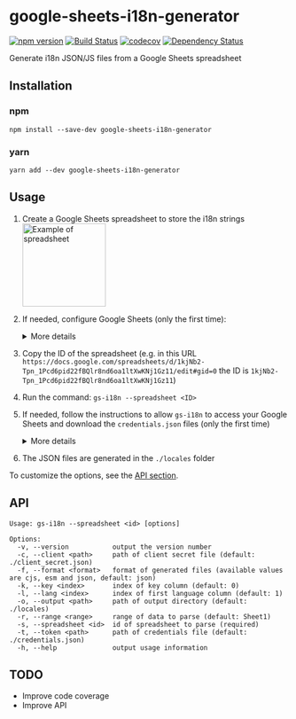 # google-sheets-i18n-generator

[![npm version](https://badge.fury.io/js/google-sheets-i18n-generator.svg)](https://badge.fury.io/js/google-sheets-i18n-generator)
[![Build Status](https://travis-ci.com/VictorCazanave/google-sheets-i18n-generator.svg?branch=master)](https://travis-ci.com/VictorCazanave/google-sheets-i18n-generator)
[![codecov](https://codecov.io/gh/VictorCazanave/google-sheets-i18n-generator/branch/master/graph/badge.svg)](https://codecov.io/gh/VictorCazanave/google-sheets-i18n-generator)
[![Dependency Status](https://david-dm.org/VictorCazanave/google-sheets-i18n-generator.svg)](https://david-dm.org/VictorCazanave/google-sheets-i18n-generator)

Generate i18n JSON/JS files from a Google Sheets spreadsheet

## Installation

### npm

`npm install --save-dev google-sheets-i18n-generator`

### yarn

`yarn add --dev google-sheets-i18n-generator`

## Usage

1. Create a Google Sheets spreadsheet to store the i18n strings
   <img src="https://raw.githubusercontent.com/VictorCazanave/google-sheets-i18n-generator/master/doc/spreadsheet.png" alt="Example of spreadsheet" height="150">

2. If needed, configure Google Sheets (only the first time):
   <details>
     <summary>More details</summary>

     2.1. Enable the Google Sheets API for your project following [this documentation](https://support.google.com/googleapi/answer/6158841)
     
     <img src="https://raw.githubusercontent.com/VictorCazanave/google-sheets-i18n-generator/master/doc/google-sheets-api.png" alt="Menu to Google Sheets API" height="150">

     <img src="https://raw.githubusercontent.com/VictorCazanave/google-sheets-i18n-generator/master/doc/enable-google-sheets-api.png" alt="Button to enable Google Sheets API" height="150">

     2.2. Create OAuth ID credentials for your application 

     <img src="https://raw.githubusercontent.com/VictorCazanave/google-sheets-i18n-generator/master/doc/create-credentials.png" alt="Menu to create credentials" height="200">

     2.3. Download the `client_secret_xxx.json` file of your application, then eventually move it to the right folder and rename it

     <img src="https://raw.githubusercontent.com/VictorCazanave/google-sheets-i18n-generator/master/doc/download-client-secret.png" alt="Button to download client secret file" height="100">
</details>

3. Copy the ID of the spreadsheet (e.g. in this URL `https://docs.google.com/spreadsheets/d/1kjNb2-Tpn_1Pcd6pid22fBQlr8nd6oa1ltXwKNj1Gz11/edit#gid=0` the ID is `1kjNb2-Tpn_1Pcd6pid22fBQlr8nd6oa1ltXwKNj1Gz11`)

4. Run the command: `gs-i18n --spreadsheet <ID>`

5. If needed, follow the instructions to allow `gs-i18n` to access your Google Sheets and download the `credentials.json` files (only the first time)
   <details>
     <summary>More details</summary>

     ```
     Authorize this app by visiting this url: https://accounts.google.com/o/oauth2/v2/auth?access_type=offline&scope=https%3A%2F%2Fwww.googleapis.com%2Fauth%2Fspreadsheets.readonly&response_type=code&client_id=...&redirect_uri=...
     Enter the code from that page here:
     ```

     <img src="https://raw.githubusercontent.com/VictorCazanave/google-sheets-i18n-generator/master/doc/allow-gs-i18n-access.png" alt="Button to allow gs-i18n to access Google Sheets API" height="400">
   </details>

6. The JSON files are generated in the `./locales` folder

To customize the options, see the [API section](#api).

## API

```
Usage: gs-i18n --spreadsheet <id> [options]

Options:
  -v, --version           output the version number
  -c, --client <path>     path of client secret file (default: ./client_secret.json)
  -f, --format <format>   format of generated files (available values are cjs, esm and json, default: json)
  -k, --key <index>       index of key column (default: 0)
  -l, --lang <index>      index of first language column (default: 1)
  -o, --output <path>     path of output directory (default: ./locales)
  -r, --range <range>     range of data to parse (default: Sheet1)
  -s, --spreadsheet <id>  id of spreadsheet to parse (required)
  -t, --token <path>      path of credentials file (default: ./credentials.json)
  -h, --help              output usage information
```

## TODO

* Improve code coverage
* Improve API
